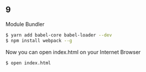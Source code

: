## 9
Module Bundler

```sh
$ yarn add babel-core babel-loader --dev
$ npm install webpack --g
```

Now you can open index.html on your Internet Browser
```sh
$ open index.html
```
